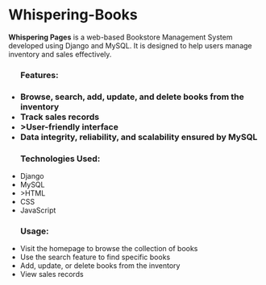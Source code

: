 # Whispering-Books

<b>Whispering Pages</b> is a web-based Bookstore Management System developed using Django and MySQL. It is designed to help users manage inventory and sales effectively.

<ul><h3>Features:<h3>
<li>Browse, search, add, update, and delete books from the inventory</li>
<li>Track sales records</li>
<li>>User-friendly interface</li>
<li>Data integrity, reliability, and scalability ensured by MySQL</li></ul>


<ul><h3>Technologies Used:</h3>
<li>Django</li>
<li>MySQL</li>
<li>>HTML</li>
<li>CSS</li>
<li>JavaScript</li></ul>


<ul><h3>Usage:</h3>
<li>Visit the homepage to browse the collection of books</li>
<li>Use the search feature to find specific books</li>
<li>Add, update, or delete books from the inventory</li>
<li>View sales records</li></ul>
